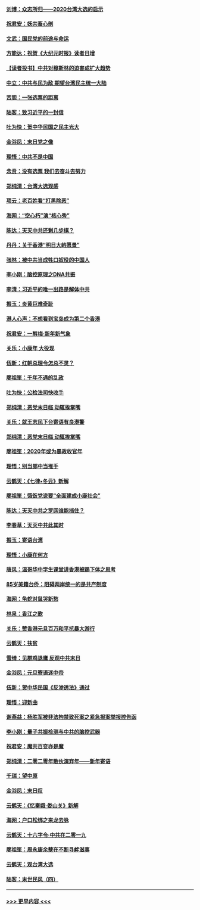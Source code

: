 #### [刘博：众志所归——2020台湾大选的启示](../pages/nsc993/n11796878.md?t=01161444) 
#### [祝君安：妖共畜心剖](../pages/nsc993/n11794273.md?t=01161444) 
#### [文武：国民党的前途与命运](../pages/nsc993/n11794198.md?t=01161444) 
#### [方能达：祝贺《大纪元时报》读者日增](../pages/nsc993/n11793807.md?t=01161444) 
#### [【读者投书】中共对穆斯林的迫害成扩大趋势](../pages/nsc993/n11791371.md?t=01161444) 
#### [中立：中共与民为敌 期望台湾民主统一大陆](../pages/nsc993/n11790392.md?t=01161444) 
#### [苦胆：一张选票的距离](../pages/nsc993/n11788914.md?t=01161444) 
#### [陆客：致习近平的一封信](../pages/nsc993/n11788867.md?t=01161444) 
#### [吐为快：贺中华民国之民主光大](../pages/nsc993/n11788618.md?t=01161444) 
#### [金浴凤：末日党之像](../pages/nsc993/n11787475.md?t=01161444) 
#### [理悟：中共不是中国](../pages/nsc993/n11787463.md?t=01161444) 
#### [念贲：没有选票  我们去奋斗去努力](../pages/nsc993/n11787398.md?t=01161444) 
#### [郑纯清：台湾大选观感](../pages/nsc993/n11786210.md?t=01161444) 
#### [项云：老百姓看“打黑除恶”](../pages/nsc993/n11785398.md?t=01161444) 
#### [海网：“空心朽”演“核心秀”](../pages/nsc993/n11783874.md?t=01161444) 
#### [陈达：天灭中共还剩几步棋？](../pages/nsc993/n11783719.md?t=01161444) 
#### [丹丹：关于香港“明日大屿愿景”](../pages/nsc993/n11783273.md?t=01161444) 
#### [张林：被中共当成牲口奴役的中国人](../pages/nsc993/n11782397.md?t=01161444) 
#### [李小刚：脑控原理之DNA共振](../pages/nsc993/n11780962.md?t=01161444) 
#### [李清：习近平的唯一出路是解体中共](../pages/nsc993/n11780866.md?t=01161444) 
#### [振玉：炎黄巨难奇耻](../pages/nsc993/n11779632.md?t=01161444) 
#### [港人心声：不想看到宝岛成为第二个香港](../pages/nsc993/n11778817.md?t=01161444) 
#### [祝君安：一剪梅‧新年新气象](../pages/nsc993/n11776340.md?t=01161444) 
#### [关乐：小康年 大役现](../pages/nsc993/n11774213.md?t=01161444) 
#### [伍新：红朝总理令怎总不灵？](../pages/nsc993/n11770813.md?t=01161444) 
#### [廖祖笙：千年不遇的乱政](../pages/nsc993/n11770373.md?t=01161444) 
#### [吐为快：公检法司快收手](../pages/nsc993/n11770359.md?t=01161444) 
#### [郑纯清：恶党末日临 动辄挨掌嘴](../pages/nsc993/n11769912.md?t=01161444) 
#### [关乐：就王志民下台寄语有良港警](../pages/nsc993/n11769903.md?t=01161444) 
#### [郑纯清：恶党末日临 动辄挨掌嘴](../pages/nsc993/n11769356.md?t=01161444) 
#### [廖祖笙：2020年或为暴政收官年](../pages/nsc993/n11768216.md?t=01161444) 
#### [理悟：别当郎中当推手](../pages/nsc993/n11768243.md?t=01161444) 
#### [云鹤天：《七律▪冬云》新解](../pages/nsc993/n11768204.md?t=01161444) 
#### [廖祖笙：饿饭党说要“全面建成小康社会”](../pages/nsc993/n11767482.md?t=01161444) 
#### [陈达：天灭中共之罗网谁能挡住？](../pages/nsc993/n11767465.md?t=01161444) 
#### [李春草：天灭中共此其时](../pages/nsc993/n11767452.md?t=01161444) 
#### [振玉：寄语台湾](../pages/nsc993/n11767432.md?t=01161444) 
#### [理悟：小康在何方](../pages/nsc993/n11767394.md?t=01161444) 
#### [唐风：温哥华中学生课堂讲香港被踢下体之思考](../pages/nsc993/n11766848.md?t=01161444) 
#### [85岁美籍台侨：阻碍两岸统一的是共产制度](../pages/nsc993/n11765043.md?t=01161444) 
#### [海网：龟蛇对鼠哭新愁](../pages/nsc993/n11764895.md?t=01161444) 
#### [林泉：香江之歌](../pages/nsc993/n11764415.md?t=01161444) 
#### [关乐：赞香港元旦百万和平抗暴大游行](../pages/nsc993/n11764382.md?t=01161444) 
#### [云鹤天：扶贫](../pages/nsc993/n11764245.md?t=01161444) 
#### [雪绮：见群鸡退鹰  反观中共末日](../pages/nsc993/n11762112.md?t=01161444) 
#### [金浴凤：元旦寄语迷中帝](../pages/nsc993/n11761788.md?t=01161444) 
#### [伍新：贺中华民国《反渗透法》通过](../pages/nsc993/n11761994.md?t=01161444) 
#### [理悟：迎新曲](../pages/nsc993/n11761152.md?t=01161444) 
#### [谢燕益：杨胜军被非法拘禁致死案之紧急报案举报控告函](../pages/nsc993/n11756134.md?t=01161444) 
#### [李小刚：量子共振检测与中共的脑控武器](../pages/nsc993/n11754518.md?t=01161444) 
#### [祝君安：魔共百变亦是魔](../pages/nsc993/n11754469.md?t=01161444) 
#### [郑纯清：二零二零年散伙演弃年——新年寄语](../pages/nsc993/n11754195.md?t=01161444) 
#### [千瑞：望中原](../pages/nsc993/n11754159.md?t=01161444) 
#### [金浴凤：末日叹](../pages/nsc993/n11752359.md?t=01161444) 
#### [云鹤天：《忆秦娥‧娄山关》新解](../pages/nsc993/n11752348.md?t=01161444) 
#### [海网：户口松绑之来龙去脉](../pages/nsc993/n11752328.md?t=01161444) 
#### [云鹤天：十六字令‧中共在二零一九](../pages/nsc993/n11752305.md?t=01161444) 
#### [廖祖笙：周永康余孽在不断寻衅滋事](../pages/nsc993/n11751013.md?t=01161444) 
#### [云鹤天：观台湾大选](../pages/nsc993/n11751007.md?t=01161444) 
#### [陆客：末世民风（四）](../pages/nsc993/n11749203.md?t=01161444) 

----
#### [ >>> 更早内容 <<< ](../indexes/nsc993-earlier.md)
